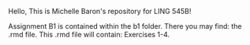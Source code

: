 
Hello, 
This is Michelle Baron's repository for LING 545B! 

Assignment B1 is contained within the b1 folder. 
There you may find: the .rmd file. 
This .rmd file will contain: Exercises 1-4.
